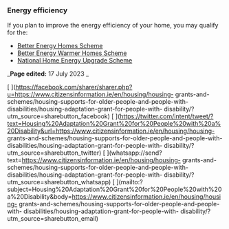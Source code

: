 ###  Energy efficiency

If you plan to improve the energy efficiency of your home, you may qualify for
the:

  * [ Better Energy Homes Scheme ](/en/housing/housing-grants-and-schemes/grants-for-home-renovations-and-improvements/better-energy-homes-scheme/)
  * [ Better Energy Warmer Homes Scheme ](/en/housing/housing-grants-and-schemes/grants-for-home-renovations-and-improvements/warmer-homes-scheme/)
  * [ National Home Energy Upgrade Scheme ](/en/housing/housing-grants-and-schemes/grants-for-home-renovations-and-improvements/grants-for-a-home-energy-upgrade/)

_**Page edited:** 17 July 2023 _

[
](https://facebook.com/sharer/sharer.php?u=https://www.citizensinformation.ie/en/housing/housing-
grants-and-schemes/housing-supports-for-older-people-and-people-with-
disabilities/housing-adaptation-grant-for-people-with-
disability/?utm_source=sharebutton_facebook) [
](https://twitter.com/intent/tweet/?text=Housing%20Adaptation%20Grant%20for%20People%20with%20a%20Disability&url=https://www.citizensinformation.ie/en/housing/housing-
grants-and-schemes/housing-supports-for-older-people-and-people-with-
disabilities/housing-adaptation-grant-for-people-with-
disability/?utm_source=sharebutton_twitter) [
](whatsapp://send?text=https://www.citizensinformation.ie/en/housing/housing-
grants-and-schemes/housing-supports-for-older-people-and-people-with-
disabilities/housing-adaptation-grant-for-people-with-
disability/?utm_source=sharebutton_whatsapp) [
](mailto:?subject=Housing%20Adaptation%20Grant%20for%20People%20with%20a%20Disability&body=https://www.citizensinformation.ie/en/housing/housing-
grants-and-schemes/housing-supports-for-older-people-and-people-with-
disabilities/housing-adaptation-grant-for-people-with-
disability/?utm_source=sharebutton_email) [ ](javascript:void\(0\))
